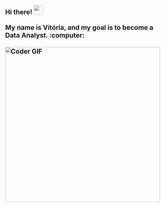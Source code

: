 <h2 align="left">
  Hi there! <img src="https://user-images.githubusercontent.com/42378118/110234147-e3259600-7f4e-11eb-95be-0c4047144dea.gif" width="30"><br>
  <br> My name is Vitória, and my goal is to become a Data Analyst. :computer:<br>
  <br>
  <img src="https://media4.giphy.com/media/v1.Y2lkPTc5MGI3NjExeG80N3djbGVoYnVnZjF3ZWl1N3U5NzF0NTR0d2xha2lxZzhvdnlsbyZlcD12MV9pbnRlcm5hbF9naWZfYnlfaWQmY3Q9Zw/fmkYSBlJt3XjNF6p9c/giphy.webp" alt="Coder GIF" width="500">
</h2>
